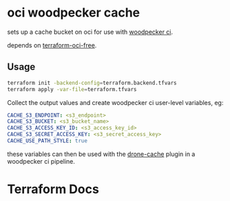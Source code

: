 # oci woodpecker cache

sets up a cache bucket on oci for use with [woodpecker ci](https://woodpecker-ci.org/).

depends on [terraform-oci-free](https://git.bdeshi.space/bdeshi/terraform-oci-free).

## Usage

```bash
terraform init -backend-config=terraform.backend.tfvars
terraform apply -var-file=terraform.tfvars
```

Collect the output values and create woodpecker ci user-level variables, eg:

```yaml
CACHE_S3_ENDPOINT: <s3_endpoint>
CACHE_S3_BUCKET: <s3_bucket_name>
CACHE_S3_ACCESS_KEY_ID: <s3_access_key_id>
CACHE_S3_SECRET_ACCESS_KEY: <s3_secret_access_key>
CACHE_USE_PATH_STYLE: true
```

these variables can then be used with the [drone-cache](https://github.com/meltwater/drone-cache/)
plugin in a woodpecker ci pipeline.

<!-- markdownlint-disable -->

# Terraform Docs

<!-- BEGIN_TF_DOCS -->
<!-- END_TF_DOCS -->
